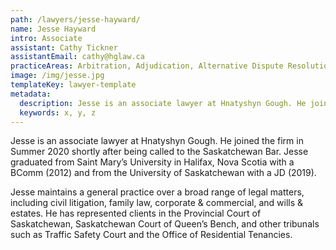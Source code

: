 ```yaml
---
path: /lawyers/jesse-hayward/
name: Jesse Hayward
intro: Associate
assistant: Cathy Tickner
assistantEmail: cathy@hglaw.ca
practiceAreas: Arbitration, Adjudication, Alternative Dispute Resolution, Administrative Law, Civil Litigation
image: /img/jesse.jpg
templateKey: lawyer-template
metadata:
  description: Jesse is an associate lawyer at Hnatyshyn Gough. He joined the firm in Summer 2020 shortly after being called to the Saskatchewan Bar. Jesse graduated from Saint Mary’s University in Halifax, Nova Scotia with a BComm (2012) and from the University of Saskatchewan with a JD (2019).
  keywords: x, y, z
---
```

Jesse is an associate lawyer at Hnatyshyn Gough. He joined the firm in Summer 2020 shortly after being called to the Saskatchewan Bar. Jesse graduated from Saint Mary’s University in Halifax, Nova Scotia with a BComm (2012) and from the University of Saskatchewan with a JD (2019). 

Jesse maintains a general practice over a broad range of legal matters, including civil litigation, family law, corporate & commercial, and wills & estates. He has represented clients in the Provincial Court of Saskatchewan, Saskatchewan Court of Queen’s Bench, and other tribunals such as Traffic Safety Court and the Office of Residential Tenancies.
